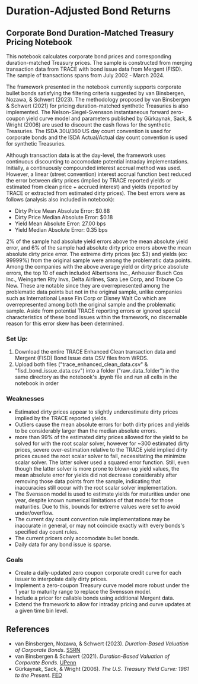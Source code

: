 # Duration-Adjusted Bond Returns

## Corporate Bond Duration-Matched Treasury Pricing Notebook
This notebook calculates corporate bond prices and corresponding duration-matched Treasury prices. The sample is constructed from merging transaction data from TRACE with bond issue data from Mergent (FISD). The sample of transactions spans from July 2002 - March 2024. 

The framework presented in the notebook currently supports corporate bullet bonds satisfying the filtering criteria suggested by van Binsbergen, Nozawa, & Schwert (2023). The methodology proposed by van Binsbergen & Schwert (2021) for pricing duration-matched synthetic Treasuries is also implemented. The Nelson-Siegel-Svensson instantaneous forward zero-coupon yield curve model and parameters published by Gürkaynak, Sack, & Wright (2006) are used to discount the cash flows for the synthetic Treasuries. The ISDA 30U/360 US day count convention is used for corporate bonds and the ISDA Actual/Actual day count convention is used for synthetic Treasuries. 

Although transaction data is at the day-level, the framework uses continuous discounting to accomodate potential intraday implementations. Initially, a continuously compounded interest accrual method was used. However, a linear (street convention) interest accrual function best reduced the error between dirty prices (implied by TRACE reported yields or estimated from clean price + accrued interest) and yields (reported by TRACE or extracted from estimated dirty prices). The best errors were as follows (analysis also included in notebook):
- Dirty Price Mean Absolute Error: $0.88
- Dirty Price Median Absolute Error: $0.18
- Yield Mean Absolute Error: 27.00 bps
- Yield Median Absolute Error: 0.35 bps

2% of the sample had absolute yield errors above the mean absolute yield error, and 6% of the sample had absolute dirty price errors above the mean absolute dirty price error. The extreme dirty prices (ex: $3) and yields (ex: 99999%) from the original sample were among the problematic data points. Among the companies with the above average yield or dirty price absolute errors, the top 10 of each included Albertsons Inc., Anheuser Busch Cos Inc., Weingarten Rlty Invs, Delta Airlines, Sara Lee Corp, and Tribune Co New. These are notable since they are overrepresented among the problematic data points but not in the original sample, unlike companies such as International Lease Fin Corp or Disney Walt Co which are overrepresented among both the original sample and the problematic sample. Aside from potential TRACE reporting errors or ignored special characteristics of these bond issues within the framework, no discernable reason for this error skew has been determined.

### Set Up:
1) Download the entire TRACE Enhanced Clean transaction data and Mergent (FISD) Bond Issue data CSV files from WRDS.
2) Upload both files ("trace_enhanced_clean_data.csv" & "fisd_bond_issue_data.csv") into a folder ("raw_data_folder") in the same directory as the notebook's .ipynb file and run all cells in the notebook in order

### Weaknesses

- Estimated dirty prices appear to slightly underestimate dirty prices implied by the TRACE reported yields.
- Outliers cause the mean absolute errors for both dirty prices and yields to be considerably larger than the median absolute errors.
- more than 99% of the estimated dirty prices allowed for the yield to be solved for with the root scalar solver, however for ~300 estimated dirty prices, severe over-estimation relative to the TRACE yield implied dirty prices caused the root scalar solver to fail, necessitating the minimize scalar solver. The latter solver used a squared error function. Still, even though the latter solver is more prone to blown-up yield values, the mean absolute error for yields did not decrease considerably after removing those data points from the sample, indicating that inaccuracies still occur with the root scalar solver implementation.
- The Svensson model is used to estimate yields for maturities under one year, despite known numerical limitations of that model for those maturities. Due to this, bounds for extreme values were set to avoid under/overflow.
- The current day count convention rule implementations may be inaccurate in general, or may not coincide exactly with every bonds's specified day count rules.
- The current pricers only accomodate bullet bonds.
- Daily data for any bond issue is sparse.

### Goals

- Create a daily-updated zero coupon corporate credit curve for each issuer to interpolate daily dirty prices.
- Implement a zero-coupon Treasury curve model more robust under the 1 year to maturity range to replace the Svensson model. 
- Include a pricer for callable bonds using additional Mergent data.
- Extend the framework to allow for intraday pricing and curve updates at a given time bin level.

## References
- van Binsbergen, Nozawa, & Schwert (2023). *Duration-Based Valuation of Corporate Bonds*. [SSRN](https://papers.ssrn.com/sol3/papers.cfm?abstract_id=3914422)
- van Binsbergen & Schwert (2021). *Duration-Based Valuation of Corporate Bonds*. [UPenn](https://rodneywhitecenter.wharton.upenn.edu/wp-content/uploads/2021/10/BinsbergenSchwert_2021_WP-Duration-based-valuation-of-corporate-bonds.pdf)
- Gürkaynak, Sack, & Wright (2006). *The U.S. Treasury Yield Curve: 1961 to the Present*. [FED](https://www.federalreserve.gov/pubs/feds/2006/200628/200628pap.pdf)

